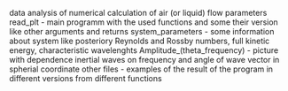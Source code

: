 data analysis of numerical calculation of air (or liquid) flow parameters
read_plt - main programm with the used functions and some their version like other arguments and returns
system_parameters - some information about system like posteriory Reynolds and Rossby numbers, full kinetic energy, characteristic wavelenghts 
Amplitude_(theta_frequency) - picture with dependence inertial waves on frequency and angle of wave vector in spherial coordinate
other files - examples of the result of the program in different versions from different functions
